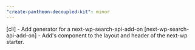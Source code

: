 ```yaml
---
"create-pantheon-decoupled-kit": minor
---
```


[cli] - Add generator for a next-wp-search-api-add-on
[next-wp-search-api-add-on] - Add's <SearchInput /> component to the layout and header of the next-wp starter.
